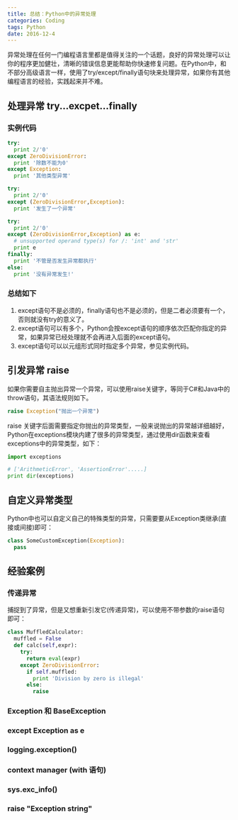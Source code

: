 ```yaml
---
title: 总结：Python中的异常处理
categories: Coding
tags: Python
date: 2016-12-4
---
```


异常处理在任何一门编程语言里都是值得关注的一个话题，良好的异常处理可以让你的程序更加健壮，清晰的错误信息更能帮助你快速修复问题。在Python中，和不部分高级语言一样，使用了try/except/finally语句块来处理异常，如果你有其他编程语言的经验，实践起来并不难。

## 处理异常 try...excpet...finally

### 实例代码
```python
try:
  print 2/'0'
except ZeroDivisionError:
  print '除数不能为0'
except Exception:
  print '其他类型异常'

try:
  print 2/'0'
except (ZeroDivisionError,Exception):
  print '发生了一个异常'

try:
  print 2/'0'
except (ZeroDivisionError,Exception) as e:
  # unsupported operand type(s) for /: 'int' and 'str'
  print e
finally:
  print '不管是否发生异常都执行'
else:
  print '没有异常发生!'
```

### 总结如下
1. except语句不是必须的，finally语句也不是必须的，但是二者必须要有一个，否则就没有try的意义了。
2. except语句可以有多个，Python会按except语句的顺序依次匹配你指定的异常，如果异常已经处理就不会再进入后面的except语句。
3. except语句可以以元组形式同时指定多个异常，参见实例代码。

## 引发异常 raise

如果你需要自主抛出异常一个异常，可以使用raise关键字，等同于C#和Java中的throw语句，其语法规则如下。

```python
raise Exception("抛出一个异常")
```

raise 关键字后面需要指定你抛出的异常类型，一般来说抛出的异常越详细越好，Python在exceptions模块内建了很多的异常类型，通过使用dir函数来查看exceptions中的异常类型，如下：

```python
import exceptions

# ['ArithmeticError', 'AssertionError'.....]
print dir(exceptions)
```

## 自定义异常类型

Python中也可以自定义自己的特殊类型的异常，只需要要从Exception类继承(直接或间接)即可：
```python
class SomeCustomException(Exception):
  pass
```

## 经验案例

### 传递异常

捕捉到了异常，但是又想重新引发它(传递异常)，可以使用不带参数的raise语句即可：
```python
class MuffledCalculator:
  muffled = False
  def calc(self,expr):
    try:
      return eval(expr)
    except ZeroDivisionError:
      if self.muffled:
        print 'Division by zero is illegal'
      else:
        raise
```

### Exception 和 BaseException


### except Exception as e


### logging.exception()


### context manager (with 语句)

### sys.exc_info()

### raise "Exception string"


